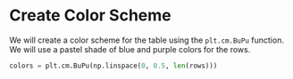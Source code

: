 # Create Color Scheme

We will create a color scheme for the table using the `plt.cm.BuPu` function. We will use a pastel shade of blue and purple colors for the rows.

```python
colors = plt.cm.BuPu(np.linspace(0, 0.5, len(rows)))
```
